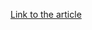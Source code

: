 [Link to the article](https://zdnet.com/article/ransomware-gang-says-it-breached-one-of-nasas-it-contractors/)
